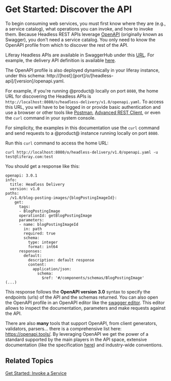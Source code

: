 # Get Started: Discover the API [](id=get-started-discover-the-api)

To begin consuming web services, you must first know where they are (e.g.,
a service catalog), what operations you can invoke, and how to invoke them.
Because Headless REST APIs leverage
[OpenAPI](https://en.wikipedia.org/wiki/OpenAPI_Specification) (originally known as Swagger), you don't need a service
catalog. You only need to know the OpenAPI profile from which to discover the rest of the API.

Liferay Headless APIs are available in SwaggerHub under this [URL](https://app.swaggerhub.com/organizations/liferay6). For example, the delivery API definition is available [here](https://app.swaggerhub.com/apis/liferay6/headless-delivery/v1.0). 

The OpenAPI profile is also deployed dynamically in your liferay instance, under this schema: http://[host]:[port]/o/[headless-api]/[version]/openapi.yaml.

For example, if you're running @product@ locally on port `8080`, the home
URL for discovering the Headless APIs is `http://localhost:8080/o/headless-delivery/v1.0/openapi.yaml`. To access this URL, you will have to be logged in or provide basic authentication and use a browser or
other tools like [Postman](https://www.getpostman.com), [Advanced REST
Client](https://install.advancedrestclient.com/#/install), or even the `curl`
command in your system console. 

For simplicity, the examples in this
documentation use the `curl` command and send requests to a @product@ instance
running locally on port `8080`. 

Run this `curl` command to access the home URL: 

    curl http://localhost:8080/o/headless-delivery/v1.0/openapi.yaml -u test@liferay.com:test

You should get a response like this: 

    openapi: 3.0.1
    info:
      title: Headless Delivery
      version: v1.0
    paths:
      /v1.0/blog-posting-images/{blogPostingImageId}:
        get:
          tags:
          - BlogPostingImage
          operationId: getBlogPostingImage
          parameters:
          - name: blogPostingImageId
            in: path
            required: true
            schema:
              type: integer
              format: int64
          responses:
            default:
              description: default response
              content:
                application/json:
                  schema:
                    $ref: '#/components/schemas/BlogPostingImage'
    (...)

This response follows the **OpenAPI version 3.0** syntax to specify the endpoints (urls) of the API and the schemas returned. You can also open the OpenAPI profile in an OpenAPI editor like the [swagger editor](https://editor.swagger.io). This editor allows to inspect the documentation, parameters and make requests against the API.

There are also **many** tools that support OpenAPI, from client generators, validators, parsers... there is a comprehensive list here: https://openapi.tools/. By leveraging OpenAPI we get the power of a standard supported by the main players in the API space, extensive documentation (like the specification [here](https://swagger.io/specification/)) and industry-wide conventions.

## Related Topics [](id=related-topics)

[Get Started: Invoke a Service](invoke-service)